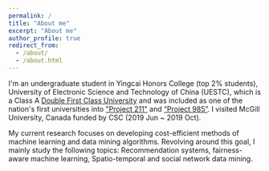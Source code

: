 ```yaml
---
permalink: /
title: "About me"
excerpt: "About me"
author_profile: true
redirect_from: 
  - /about/
  - /about.html
---
```


I'm an undergraduate student in Yingcai Honors College (top 2% students), University of Electronic Science and Technology of China (UESTC), which is a Class A [Double First Class University](https://en.wikipedia.org/wiki/Double_First_Class_University_Plan) and was included as one of the nation's first universities into ["Project 211"](https://en.wikipedia.org/wiki/Project_211) and [“Project 985”](https://en.wikipedia.org/wiki/Project_985).
I visited McGill University, Canada funded by CSC (2019 Jun ~ 2019 Oct).

My current research focuses on developing cost-efficient methods of machine learning and data mining algorithms. Revolving around this goal, I mainly study the following topics: Recommendation systems, fairness-aware machine learning, Spatio-temporal and social network data mining.
